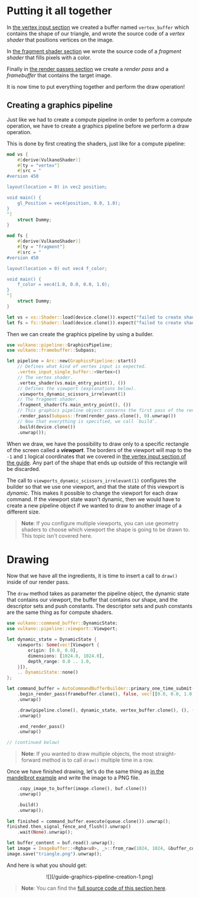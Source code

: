 # Putting it all together

In [the vertex input section](/guide/vertex-input) we created a buffer named `vertex_buffer` which
contains the shape of our triangle, and wrote the source code of a *vertex shader* that positions
vertices on the image.

In [the fragment shader section](/guide/fragment-shader) we wrote the source code of a
*fragment shader* that fills pixels with a color.

Finally in [the render passes section](/guide/render-pass-framebuffer) we create a *render pass*
and a *framebuffer* that contains the target image.

It is now time to put everything together and perform the draw operation!

## Creating a graphics pipeline

Just like we had to create a compute pipeline in order to perform a compute operation, we have to
create a graphics pipeline before we perform a draw operation.

This is done by first creating the shaders, just like for a compute pipeline:

```rust
mod vs {
    #[derive(VulkanoShader)]
    #[ty = "vertex"]
    #[src = "
#version 450

layout(location = 0) in vec2 position;

void main() {
    gl_Position = vec4(position, 0.0, 1.0);
}
"]
    struct Dummy;
}

mod fs {
    #[derive(VulkanoShader)]
    #[ty = "fragment"]
    #[src = "
#version 450

layout(location = 0) out vec4 f_color;

void main() {
    f_color = vec4(1.0, 0.0, 0.0, 1.0);
}
"]
    struct Dummy;
}

let vs = vs::Shader::load(device.clone()).expect("failed to create shader module");
let fs = fs::Shader::load(device.clone()).expect("failed to create shader module");
```

Then we can create the graphics pipeline by using a builder.

```rust
use vulkano::pipeline::GraphicsPipeline;
use vulkano::framebuffer::Subpass;

let pipeline = Arc::new(GraphicsPipeline::start()
    // Defines what kind of vertex input is expected.
    .vertex_input_single_buffer::<Vertex>()
    // The vertex shader.
    .vertex_shader(vs.main_entry_point(), ())
    // Defines the viewport (explanations below).
    .viewports_dynamic_scissors_irrelevant(1)
    // The fragment shader.
    .fragment_shader(fs.main_entry_point(), ())
    // This graphics pipeline object concerns the first pass of the render pass.
    .render_pass(Subpass::from(render_pass.clone(), 0).unwrap())
    // Now that everything is specified, we call `build`.
    .build(device.clone())
    .unwrap());
```

When we draw, we have the possibility to draw only to a specific rectangle of the screen called a
***viewport***. The borders of the viewport will map to the `-1` and `1` logical coordinates that
we covered in [the vertex input section of the guide](/guide/vertex-input). Any part of the shape
that ends up outside of this rectangle will be discarded.

The call to `viewports_dynamic_scissors_irrelevant(1)` configures the builder so that we use one
viewport, and that the state of this viewport is *dynamic*. This makes it possible to change the
viewport for each draw command. If the viewport state wasn't dynamic, then we would have to create
a new pipeline object if we wanted to draw to another image of a different size.

> **Note**: If you configure multiple viewports, you can use geometry shaders to choose which
> viewport the shape is going to be drawn to. This topic isn't covered here.

# Drawing

Now that we have all the ingredients, it is time to insert a call to `draw()` inside of our render
pass.

The `draw` method takes as parameter the pipeline object, the dynamic state that contains our
viewport, the buffer that contains our shape, and the descriptor sets and push constants. The
descriptor sets and push constants are the same thing as for compute shaders.

```rust
use vulkano::command_buffer::DynamicState;
use vulkano::pipeline::viewport::Viewport;

let dynamic_state = DynamicState {
    viewports: Some(vec![Viewport {
        origin: [0.0, 0.0],
        dimensions: [1024.0, 1024.0],
        depth_range: 0.0 .. 1.0,
    }]),
    .. DynamicState::none()
};

let command_buffer = AutoCommandBufferBuilder::primary_one_time_submit(device.clone(), queue.family()).unwrap()
    .begin_render_pass(framebuffer.clone(), false, vec![[0.0, 0.0, 1.0, 1.0].into()])
    .unwrap()

    .draw(pipeline.clone(), dynamic_state, vertex_buffer.clone(), (), ())
    .unwrap()

    .end_render_pass()
    .unwrap()

// (continued below)
```

> **Note**: If you wanted to draw multiple objects, the most straight-forward method is to call
> `draw()` multiple time in a row.

Once we have finished drawing, let's do the same thing as [in the mandelbrot
example](/guide/mandelbrot) and write the image to a PNG file.

```rust
    .copy_image_to_buffer(image.clone(), buf.clone())
    .unwrap()

    .build()
    .unwrap();
    
let finished = command_buffer.execute(queue.clone()).unwrap();
finished.then_signal_fence_and_flush().unwrap()
    .wait(None).unwrap();

let buffer_content = buf.read().unwrap();
let image = ImageBuffer::<Rgba<u8>, _>::from_raw(1024, 1024, &buffer_content[..]).unwrap();
image.save("triangle.png").unwrap();
```

And here is what you should get:

<center>
![](/guide-graphics-pipeline-creation-1.png)
</center>

> **Note**: You can find the [full source code of this section
> here](https://github.com/vulkano-rs/vulkano-www/blob/master/examples/guide-triangle.rs).
